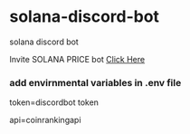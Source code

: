 # solana-discord-bot
solana discord bot

Invite SOLANA PRICE bot [Click Here](https://discord.com/api/oauth2/authorize?client_id=947560229661450290&permissions=0&scope=applications.commands%20bot)


### add envirnmental variables in .env file 

token=discordbot token

api=coinrankingapi


